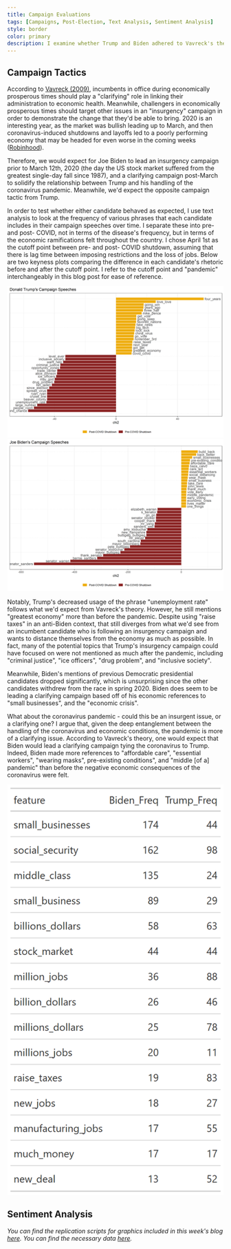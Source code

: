 ```yaml
---
title: Campaign Evaluations
tags: [Campaigns, Post-Election, Text Analysis, Sentiment Analysis]
style: border
color: primary
description: I examine whether Trump and Biden adhered to Vavreck's theory of clarifying/insurgent campaigns through text analysis.
---
```


## Campaign Tactics

According to [Vavreck (2009)](https://www-jstor-org.ezp-prod1.hul.harvard.edu/stable/j.ctt7t1g4), incumbents in office during economically prosperous times should play a "clarifying" role in linking their administration to economic health. Meanwhile, challengers in economically prosperous times should target other issues in an "insurgency" campaign in order to demonstrate the change that they'd be able to bring. 2020 is an interesting year, as the market was bullish leading up to March, and then coronavirus-induced shutdowns and layoffs led to a poorly performing economy that may be headed for even worse in the coming weeks ([Robinhood](https://learn.robinhood.com/articles/3i6hIwhY75uWjZUZiLFTFT/what-are-bull-and-bear-markets/)).

Therefore, we would expect for Joe Biden to lead an insurgency campaign prior to March 12th, 2020 (the day the US stock market suffered from the greatest single-day fall since 1987), and a clarifying campaign post-March to solidify the relationship between Trump and his handling of the coronavirus pandemic. Meanwhile, we'd expect the opposite campaign tactic from Trump.

In order to test whether either candidate behaved as expected, I use text analysis to look at the frequency of various phrases that each candidate includes in their campaign speeches over time. I separate these into pre- and post- COVID, not in terms of the disease's frequency, but in terms of the economic ramifications felt throughout the country. I chose April 1st as the cutoff point between pre- and post- COVID shutdown, assuming that there is lag time between imposing restrictions and the loss of jobs. Below are two keyness plots comparing the difference in each candidate's rhetoric before and after the cutoff point. I refer to the cutoff point and "pandemic" interchangeably in this blog post for ease of reference.

![](../figures/speechkeyness1.png)
![](../figures/speechkeyness2.png)

Notably, Trump's decreased usage of the phrase "unemployment rate" follows what we'd expect from Vavreck's theory. However, he still mentions "greatest economy" more than before the pandemic. Despite using "raise taxes" in an anti-Biden context, that still diverges from what we'd see from an incumbent candidate who is following an insurgency campaign and wants to distance themselves from the economy as much as possible. In fact, many of the potential topics that Trump's insurgency campaign could have focused on were not mentioned as much after the pandemic, including "criminal justice", "ice officers", "drug problem", and "inclusive society". 

Meanwhile, Biden's mentions of previous Democratic presidential candidates dropped significantly, which is unsurprising since the other candidates withdrew from the race in spring 2020. Biden does seem to be leading a clarifying campaign based off of his economic references to "small businesses", and the "economic crisis".

What about the coronavirus pandemic - could this be an insurgent issue, or a clarifying one? I argue that, given the deep entanglement between the handling of the coronavirus and economic conditions, the pandemic is more of a clarifying issue. According to Vavreck's theory, one would expect that Biden would lead a clarifying campaign tying the coronavirus to Trump. Indeed, Biden made more references to "affordable care", "essential workers", "wearing masks", pre-existing conditions", and "middle [of a] pandemic" than before the negative economic consequences of the coronavirus were felt.

![](../figures/freq_gt.png)



## Sentiment Analysis




*You can find the replication scripts for graphics included in this week's blog [here](https://github.com/caievelyn/election-analytics/blob/master/scripts/2020_11_30_script.R). You can find the necessary data [here](https://github.com/caievelyn/election-analytics/tree/master/data).*
